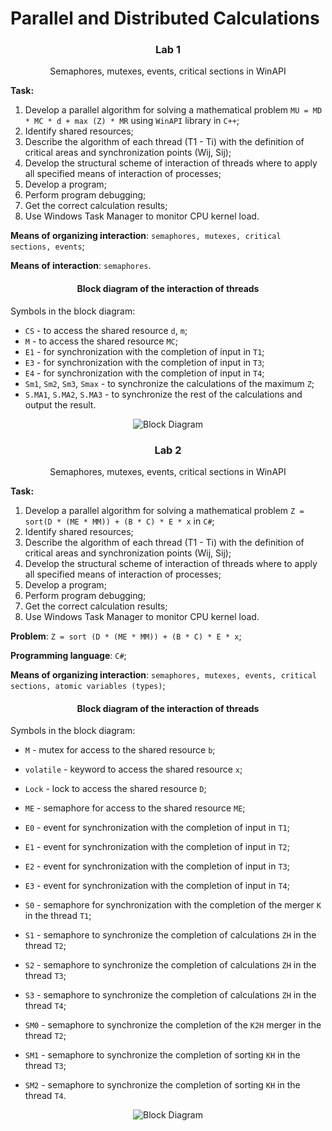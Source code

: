 # Parallel and Distributed Calculations

<h3 align="center">Lab 1</h3>

<p align="center">Semaphores, mutexes, events, critical sections in WinAPI</p>

<b>Task:</b> 

1. Develop a parallel algorithm for solving a mathematical problem `MU = MD * MC * d + max (Z) * MR` using `WinAPI` library in `C++`;
2. Identify shared resources;
3. Describe the algorithm of each thread (T1 - Ti) with the definition of critical areas and synchronization points (Wij, Sij);
4. Develop the structural scheme of interaction of threads where to apply all specified means of interaction of processes;
5. Develop a program;
6. Perform program debugging;
7. Get the correct calculation results;
8. Use Windows Task Manager to monitor CPU kernel load.

**Means of organizing interaction**: `semaphores, mutexes, critical sections, events`;

**Means of interaction**: `semaphores`.

<h4 align="center">Block diagram of the interaction of threads</h4>

Symbols in the block diagram:
	
* `CS` - to access the shared resource `d`, `m`;
* `M` - to access the shared resource `MC`;
* `E1` - for synchronization with the completion of input in `T1`;
* `E3` - for synchronization with the completion of input in `T3`;
* `E4` - for synchronization with the completion of input in `T4`;
* `Sm1`, `Sm2`, `Sm3`, `Smax` - to synchronize the calculations of the maximum `Z`;
* `S.MA1`, `S.MA2`, `S.MA3` - to synchronize the rest of the calculations and output the result.

<p align="center">
    <img src=".img/duagram1.png" alt="Block Diagram">
</p>


<h3 align="center">Lab 2</h3>

<p align="center">Semaphores, mutexes, events, critical sections in WinAPI</p>

<b>Task:</b> 

1. Develop a parallel algorithm for solving a mathematical problem `Z = sort(D * (ME * MM)) + (B * C) * E * x` in `C#`;
2. Identify shared resources;
3. Describe the algorithm of each thread (T1 - Ti) with the definition of critical areas and synchronization points (Wij, Sij);
4. Develop the structural scheme of interaction of threads where to apply all specified means of interaction of processes;
5. Develop a program;
6. Perform program debugging;
7. Get the correct calculation results;
8. Use Windows Task Manager to monitor CPU kernel load.

**Problem**: `Z = sort (D * (ME * MM)) + (B * C) * E * x`;

**Programming language**: `C#`;

**Means of organizing interaction**: `semaphores, mutexes, events, critical sections, atomic variables (types)`;

<h4 align="center">Block diagram of the interaction of threads</h4>

Symbols in the block diagram:
* `M` - mutex for access to the shared resource `b`;
* `volatile` - keyword to access the shared resource `x`;
* `Lock` - lock to access the shared resource `D`;
* `ME` - semaphore for access to the shared resource `ME`;


* `E0` - event for synchronization with the completion of input in `T1`;
* `E1` - event for synchronization with the completion of input in `T2`;
* `E2` - event for synchronization with the completion of input in `T3`;
* `E3` - event for synchronization with the completion of input in `T4`;


* `S0` - semaphore for synchronization with the completion of the merger `K` in the thread `T1`;
* `S1` - semaphore to synchronize the completion of calculations `ZH` in the thread `T2`;
* `S2` - semaphore to synchronize the completion of calculations `ZH` in the thread `T3`;
* `S3` - semaphore to synchronize the completion of calculations `ZH` in the thread `T4`;


* `SM0` - semaphore to synchronize the completion of the `K2H` merger in the thread `T2`;
* `SM1` - semaphore to synchronize the completion of sorting `KH` in the thread `T3`;
* `SM2` - semaphore to synchronize the completion of sorting `KH` in the thread `T4`.

<p align="center">
    <img src=".img/duagram2.png" alt="Block Diagram">
</p>

